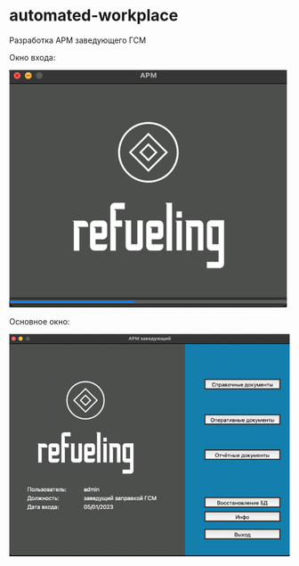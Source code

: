 # automated-workplace

Разработка АРМ заведующего ГСМ

Окно входа:

![Screen](https://github.com/Sanyajo/automated-workplace/blob/main/img/loadWind.png)

Основное окно:

![Screen](https://github.com/Sanyajo/automated-workplace/blob/main/img/mainWind.png)
